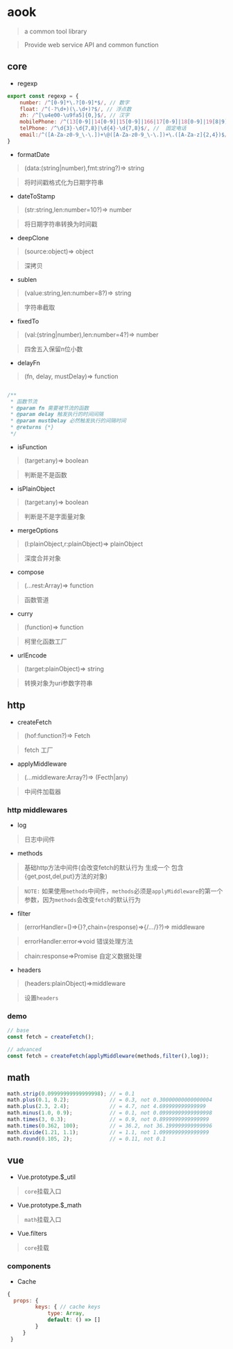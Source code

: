 # aook
> a common tool library

> Provide web service API and common function

## core
* regexp
```javascript
export const regexp = {
    number: /^[0-9]*\.?[0-9]*$/, // 数字
    float: /^(-?\d+)(\.\d+)?$/, // 浮点数
    zh: /^[\u4e00-\u9fa5]{0,}$/, // 汉字
    mobilePhone: /^(13[0-9]|14[0-9]|15[0-9]|166|17[0-9]|18[0-9]|19[8|9])\d{8}$/, // 手机号
    telPhone: /^\d{3}-\d{7,8}|\d{4}-\d{7,8}$/, //  固定电话
    email:/^([A-Za-z0-9_\-\.])+\@([A-Za-z0-9_\-\.])+\.([A-Za-z]{2,4})$/ // 邮箱
}
```

* formatDate
> (data:(string|number),fmt:string?)=> string

> 将时间戳格式化为日期字符串

* dateToStamp
> (str:string,len:number=10?)=> number

> 将日期字符串转换为时间戳

* deepClone
> (source:object)=> object

> 深拷贝


* sublen
> (value:string,len:number=8?)=> string

> 字符串截取

* fixedTo
> (val:(string|number),len:number=4?)=> number

> 四舍五入保留n位小数

* delayFn
> (fn, delay, mustDelay)=> function
```javascript

/**
 * 函数节流
 * @param fn 需要被节流的函数
 * @param delay 触发执行的时间间隔
 * @param mustDelay 必然触发执行的间隔时间
 * @returns {*}
 */
```

* isFunction
> (target:any)=> boolean

> 判断是不是函数

* isPlainObject
> (target:any)=> boolean

> 判断是不是字面量对象

* mergeOptions
> (l:plainObject,r:plainObject)=> plainObject

> 深度合并对象

* compose
> (...rest:Array<function>)=> function

> 函数管道

* curry
> (function)=> function

> 柯里化函数工厂

* urlEncode
> (target:plainObject)=> string

> 转换对象为uri参数字符串

## http

* createFetch
> (hof:function?)=> Fetch

> fetch 工厂

* applyMiddleware
> (...middleware:Array<function>?)=> (Fecth|any)

> 中间件加载器

### http middlewares
* log

> 日志中间件

* methods

> 基础http方法中间件(会改变fetch的默认行为 生成一个 包含{get,post,del,put}方法的对象)

> `NOTE:` 如果使用`methods`中间件，`methods`必须是`applyMiddleware`的第一个参数，因为`methods`会改变`fetch`的默认行为

* filter
> (errorHandler=()=>{}?,chain=(response)=>{/*...*/}?)=> middleware

> errorHandler:error=>void 错误处理方法 

> chain:response=>Promise<any> 自定义数据处理 

* headers
> (headers:plainObject)=>middleware

> 设置`headers`

### demo

```javascript
// base
const fetch = createFetch();

// advanced
const fetch = createFetch(applyMiddleware(methods,filter(),log));
```

## math
```javascript
math.strip(0.09999999999999998); // = 0.1
math.plus(0.1, 0.2);             // = 0.3, not 0.30000000000000004
math.plus(2.3, 2.4);             // = 4.7, not 4.699999999999999
math.minus(1.0, 0.9);            // = 0.1, not 0.09999999999999998
math.times(3, 0.3);              // = 0.9, not 0.8999999999999999
math.times(0.362, 100);          // = 36.2, not 36.199999999999996
math.divide(1.21, 1.1);          // = 1.1, not 1.0999999999999999
math.round(0.105, 2);            // = 0.11, not 0.1
```

## vue
* Vue.prototype.$_util 
> `core`挂载入口

* Vue.prototype.$_math
> `math`挂载入口

* Vue.filters
> `core`挂载

### components
* Cache
 ```javascript
 {
   props: {
          keys: { // cache keys
              type: Array,
              default: () => []
          }
      }
  }
```














